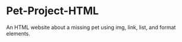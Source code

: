 # Pet-Project-HTML
An HTML website about a missing pet using img, link, list, and format elements. 
